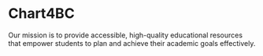 # Chart4BC
Our mission is to provide accessible, high-quality educational resources that empower students to plan and achieve their academic goals effectively. 
